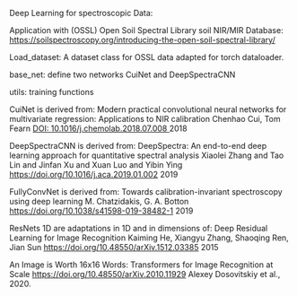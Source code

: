 Deep Learning for spectroscopic Data:

Application with (OSSL) Open Soil Spectral Library soil NIR/MIR Database: 
https://soilspectroscopy.org/introducing-the-open-soil-spectral-library/

Load_dataset:
A dataset class for OSSL data adapted for torch dataloader.

base_net:
define two networks CuiNet and DeepSpectraCNN

utils:
training functions



CuiNet is derived from:
Modern practical convolutional neural networks for multivariate regression: Applications to NIR calibration
Chenhao Cui, Tom Fearn
[DOI: 10.1016/j.chemolab.2018.07.008 ](https://doi.org/10.1016/j.chemolab.2018.07.008)
2018


DeepSpectraCNN is derived from:
DeepSpectra: An end-to-end deep learning approach for quantitative spectral analysis
Xiaolei Zhang and Tao Lin and Jinfan Xu and Xuan Luo and Yibin Ying
https://doi.org/10.1016/j.aca.2019.01.002
2019

FullyConvNet is derived from:
Towards calibration-invariant spectroscopy using deep learning
M. Chatzidakis, G. A. Botton
https://doi.org/10.1038/s41598-019-38482-1
2019

ResNets 1D are adaptations in 1D and in dimensions of:
Deep Residual Learning for Image Recognition
Kaiming He, Xiangyu Zhang, Shaoqing Ren, Jian Sun
https://doi.org/10.48550/arXiv.1512.03385
2015

 
An Image is Worth 16x16 Words: Transformers for Image Recognition at Scale
https://doi.org/10.48550/arXiv.2010.11929
Alexey Dosovitskiy et al.,
2020.
